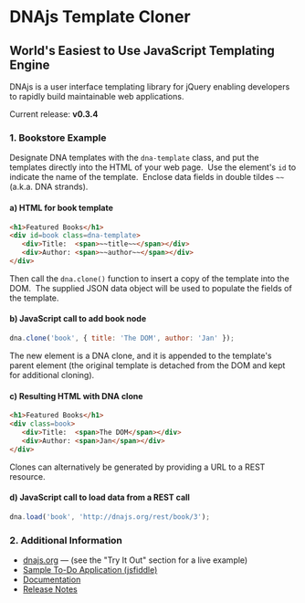 DNAjs Template Cloner
=====================
World's Easiest to Use JavaScript Templating Engine
---------------------------------------------------

DNAjs is a user interface templating library for jQuery enabling developers to rapidly build maintainable web applications.

Current release: **v0.3.4**

### 1. Bookstore Example
Designate DNA templates with the `dna-template` class, and put the templates directly into the HTML
of your web page.&nbsp;  Use the element's `id` to indicate the name of the template.&nbsp;
Enclose data fields in double tildes `~~` (a.k.a. DNA strands).

#### a) HTML for book template
```html
<h1>Featured Books</h1>
<div id=book class=dna-template>
   <div>Title:  <span>~~title~~</span></div>
   <div>Author: <span>~~author~~</span></div>
</div>
```

Then call the `dna.clone()` function to insert a copy of the template into the DOM.&nbsp;  The
supplied JSON data object will be used to populate the fields of the template.

#### b) JavaScript call to add book node
```js
dna.clone('book', { title: 'The DOM', author: 'Jan' });
```

The new element is a DNA clone, and it is appended to the template's parent element (the original
template is detached from the DOM and kept for additional cloning).

#### c) Resulting HTML with DNA clone
```html
<h1>Featured Books</h1>
<div class=book>
   <div>Title:  <span>The DOM</span></div>
   <div>Author: <span>Jan</span></div>
</div>
```

Clones can alternatively be generated by providing a URL to a REST resource.

#### d) JavaScript call to load data from a REST call
```js
dna.load('book', 'http://dnajs.org/rest/book/3');
```

### 2. Additional Information
* [dnajs.org](http://dnajs.org) &mdash; (see the "Try It Out" section for a live example)
* [Sample To-Do Application (jsfiddle)](http://jsfiddle.net/w60g19h4/)
* [Documentation](http://dnajs.org/manual.html)
* [Release Notes](https://github.com/dnajs/dna.js/wiki/Release-Notes)
